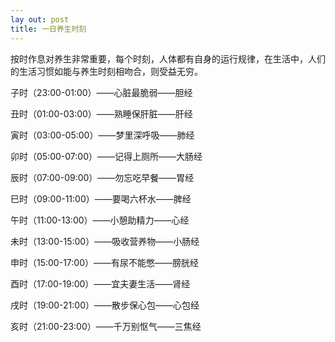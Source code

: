 ```yaml
---
lay out: post
title: 一日养生时刻
---
```


按时作息对养生非常重要，每个时刻，人体都有自身的运行规律，在生活中，人们的生活习惯如能与养生时刻相吻合，则受益无穷。

子时（23:00-01:00）——心脏最脆弱——胆经

丑时（01:00-03:00）——熟睡保肝脏——肝经

寅时（03:00-05:00）——梦里深呼吸——肺经

卯时（05:00-07:00）——记得上厕所——大肠经

辰时（07:00-09:00）——勿忘吃早餐——胃经

巳时（09:00-11:00）——要喝六杯水——脾经

午时（11:00-13:00）——小憩助精力——心经

未时（13:00-15:00）——吸收营养物——小肠经

申时（15:00-17:00）——有尿不能憋——膀胱经

酉时（17:00-19:00）——宜夫妻生活——肾经

戌时（19:00-21:00）——散步保心包——心包经

亥时（21:00-23:00）——千万别怄气——三焦经

